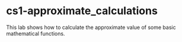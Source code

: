 # cs1-approximate_calculations
This lab shows how to calculate the approximate value of some basic mathematical functions.
